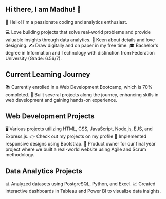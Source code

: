 ## Hi there, I am Madhu! 👋

👋 Hello! I'm a passionate coding and analytics enthusiast.

💻 Love building projects that solve real-world problems and provide valuable insights through data analytics.
🎨 Keen about details and love designing.
✍️ Draw digitally and on paper in my free time.
🎓 Bachelor's degree in Information and Technology with distinction from Federation University (Grade: 6.56/7).




## Current Learning Journey
📚 Currently enrolled in a Web Development Bootcamp, which is 70% completed.
🚀 Built several projects along the journey, enhancing skills in web development and gaining hands-on experience.


## Web Development Projects
🖥️ Various projects utilizing HTML, CSS, JavaScript, Node.js, EJS, and Express.js.
👉 Check out my projects on my profile
📱 Implemented responsive designs using Bootstrap.
💼 Product owner for our final year project where we built a real-world website using Agile and Scrum methodology.

## Data Analytics Projects
📊 Analyzed datasets using PostgreSQL, Python, and Excel.
📈 Created interactive dashboards in Tableau and Power BI to visualize data insights.
